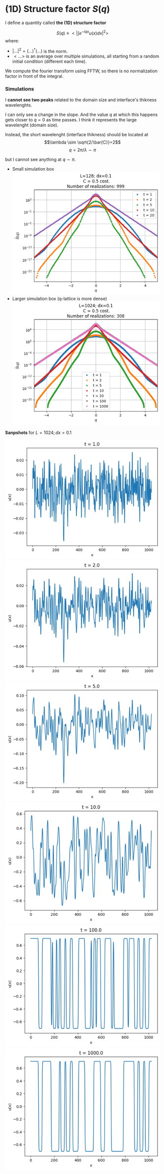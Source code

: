 # (1D) Structure factor $S(q)$

I define a quantity called **the (1D) structure factor**

$$S(q)\equiv <|\int e^{-iqx}u(x) dx|^2>$$
where:
- $|...|^2=(...)^*(...)$ is the norm.
- $<...>$ is an average over multiple simulations, all starting from a random initial condition (different each time).

We compute the fourier transform using FFTW, so there is no normalization factor in front of the integral.

### Simulations

I **cannot see two peaks** related to the domain size and interface's thikness wavelenghts.

I can only see a change in the slope. And the value $q$ at which this happens gets closer to $q=0$ as time passes. I think it represents the large wavelenght (domain size).

Instead, the short wavelenght (interface thikness) should be located at
$$\lambda \sim \sqrt{2/\bar{C}}=2$$
$$q=2\pi/\lambda \sim \pi$$

but I cannot see anything at $q\sim \pi$.

- Small simulation box
![L=128](C%20=%200.5/L=128%20dx=0.1/t=20.png?raw=true)
- Larger simulation box (q-lattice is more dense)
![L=1024](C%20=%200.5/L=1024%20dx=0.1/time.png?raw=true)

**Sanpshots** for $L=1024; dx=0.1$

![t=1](C%20=%200.5/L=1024%20dx=0.1/t=1.png?raw=true)
![t=2](C%20=%200.5/L=1024%20dx=0.1/t=2.png?raw=true)
![t=5](C%20=%200.5/L=1024%20dx=0.1/t=3.png?raw=true)
![t=10](C%20=%200.5/L=1024%20dx=0.1/t=10.png)
![t=100](C%20=%200.5/L=1024%20dx=0.1/t=100.png)
![t=1000](C%20=%200.5/L=1024%20dx=0.1/t=1000.png)